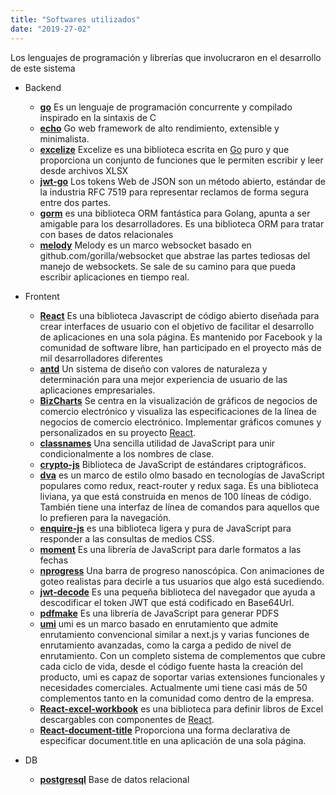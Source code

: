 ```yaml
---
title: "Softwares utilizados"
date: "2019-27-02"
---
```


Los lenguajes de programación y librerías que involucraron en el desarrollo de este sistema

* Backend
    * **[go]** Es un lenguaje de programación concurrente y compilado inspirado en la sintaxis de C
    * **[echo]** Go web framework de alto rendimiento, extensible y minimalista.
    * **[excelize]** Excelize es una biblioteca escrita en [Go] puro y que proporciona un conjunto de funciones que le permiten escribir y leer desde archivos XLSX
    * **[jwt-go]** Los tokens Web de JSON son un método abierto, estándar de la industria RFC 7519 para representar reclamos de forma segura entre dos partes.
    * **[gorm]** es una biblioteca ORM fantástica para Golang, apunta a ser amigable para los desarrolladores. Es una biblioteca ORM para tratar con bases de datos relacionales
    * **[melody]** Melody es un marco websocket basado en github.com/gorilla/websocket que abstrae las partes tediosas del manejo de websockets. Se sale de su camino para que pueda escribir aplicaciones en tiempo real.

* Frontent
    * **[React]** Es una biblioteca Javascript de código abierto diseñada para crear interfaces de usuario con el objetivo de facilitar el desarrollo de aplicaciones en una sola página. Es mantenido por Facebook y la comunidad de software libre, han participado en el proyecto más de mil desarrolladores diferentes
    * **[antd]** Un sistema de diseño con valores de naturaleza y determinación para una mejor experiencia de usuario de las aplicaciones empresariales.
    * **[BizCharts]** Se centra en la visualización de gráficos de negocios de comercio electrónico y visualiza las especificaciones de la línea de negocios de comercio electrónico. Implementar gráficos comunes y personalizados en su proyecto [React].
    * **[classnames]** Una sencilla utilidad de JavaScript para unir condicionalmente a los nombres de clase.
    * **[crypto-js]** Biblioteca de JavaScript de estándares criptográficos.
    * **[dva]** es un marco de estilo olmo basado en tecnologías de JavaScript populares como redux, react-router y redux saga. Es una biblioteca liviana, ya que está construida en menos de 100 líneas de código. También tiene una interfaz de línea de comandos para aquellos que lo prefieren para la navegación.
    * **[enquire-js]** es una biblioteca ligera y pura de JavaScript para responder a las consultas de medios CSS.
    * **[moment]** Es una librería de JavaScript para darle formatos a las fechas
    * **[nprogress]** Una barra de progreso nanoscópica. Con animaciones de goteo realistas para decirle a tus usuarios que algo está sucediendo.
    * **[jwt-decode]** Es una pequeña biblioteca del navegador que ayuda a descodificar el token JWT que está codificado en Base64Url.
    * **[pdfmake]** Es una librería de JavaScript para generar PDFS
    * **[umi]** umi es un marco basado en enrutamiento que admite enrutamiento convencional similar a next.js y varias funciones de enrutamiento avanzadas, como la carga a pedido de nivel de enrutamiento. Con un completo sistema de complementos que cubre cada ciclo de vida, desde el código fuente hasta la creación del producto, umi es capaz de soportar varias extensiones funcionales y necesidades comerciales. Actualmente umi tiene casi más de 50 complementos tanto en la comunidad como dentro de la empresa.
    * **[React-excel-workbook]** es una biblioteca para definir libros de Excel descargables con componentes de [React].
    * **[React-document-title]** Proporciona una forma declarativa de especificar document.title en una aplicación de una sola página.
* DB
    * **[postgresql]** Base de datos relacional

[go]:https://golang.org
[echo]:https://echo.labstack.com
[excelize]:https://github.com/360EntSecGroup-Skylar/excelize
[jwt-go]:https://jwt.io
[gorm]:http://gorm.io
[melody]:https://github.com/olahol/melody

[React]:https://Reactjs.org/
[antd]:https://ant.design/
[BizCharts]:https://BizCharts.net/index
[classnames]:https://github.com/JedWatson/classnames
[crypto-js]:https://github.com/brix/crypto-js
[dva]:https://dvajs.com
[enquire-js]:http://wicky.nillia.ms/enquire.js
[moment]:https://momentjs.com
[nprogress]:http://ricostacruz.com/nprogress
[jwt-decode]:https://github.com/auth0/jwt-decode
[pdfmake]:http://pdfmake.org
[umi]:https://umijs.org
[React-excel-workbook]:https://github.com/ClearC2/React-excel-workbook
[React-document-title]:https://github.com/gaearon/React-document-title

[postgresql]:https://www.postgresql.org